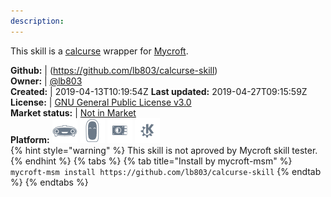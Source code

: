 ```yaml
---
description: 
---
```

This skill is a [calcurse](https://packages.debian.org/stable/calcurse) wrapper for [Mycroft](https://mycroft.ai/).

**Github:** | (https://github.com/lb803/calcurse-skill)  
**Owner:** | [@lb803](https://github.com/lb803)  
**Created:** | 2019-04-13T10:19:54Z  **Last updated:** 2019-04-27T09:15:59Z  
**License:** | [GNU General Public License v3.0](https://api.github.com/licenses/gpl-3.0)  
**Market status:** | [Not in Market](https://market.mycroft.ai/skill/)  
**Platform:**   ![](.gitbook/assets/mark-1-icon.png)  ![](.gitbook/assets/mark-2-icon.png)  ![](.gitbook/assets/picroft-icon.png)  ![](.gitbook/assets/kde.png)   
{% hint style="warning" %}
This skill is not aproved by Mycroft skill tester.
{% endhint %}
  {% tabs %}
{% tab title="Install by mycroft-msm" %}
``` mycroft-msm install https://github.com/lb803/calcurse-skill```
{% endtab %}
  {% endtabs %}
  